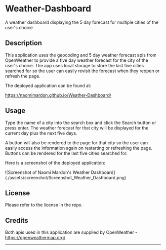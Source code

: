 # Weather-Dashboard
A weather dashboard displaying the 5 day forecast for multiple cities of the user's choice

## Description 

This application uses the geocoding and 5 day weather forecast apis from OpenWeather to provide a five day weather forecast for the city of the user's choice. The app uses local storage to store the last five cities searched for so the user can easily revisit the forecast when they reopen or refresh the page.

The deployed application can be found at:

https://naomimardon.github.io/Weather-Dashboard/

## Usage

Type the name of a city into the search box and click the Search button or press enter. The weather forecast for that city will be displayed for the current day plus the next five days.

A button will also be rendered to the page for that city so the user can easily access the information again on restarting or refreshing the page. Buttons can be rendered for the last five cities searched for.

Here is a screenshot of the deployed application:

![Screenshot of Naomi Mardon's Weather Dashboard] (./assets/screenshot/Screenshot_Weather_Dashboard.png)

## License

Please refer to the license in the repo.

## Credits

Both apis used in this application are supplied by OpenWeather - https://openweathermap.org/

---